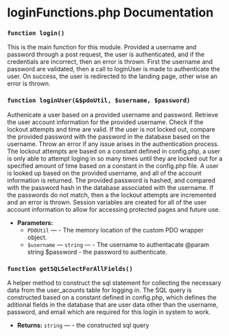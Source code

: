 

#

# loginFunctions.php Documentation

### `function login()`

This is the main function for this module. Provided a username and password through a post request, the user is authenticated, and if the credentials are incorrect, then an error is thrown. First the username and password are validated, then a call to loginUser is made to authenticate the user. On success, the user is redirected to the landing page, other wise an error is thrown.

### `function loginUser(&$pdoUtil, $username, $password)`

Authenicate a user based on a provided username and password. Retrieve the user account information for the provided username. Check if the lockout attempts and time are valid. If the user is not locked out, compare the provided password with the password in the database based on the username. Throw an error if any issue arises in the authentication process. The lockout attempts are based on a constant defined in config.php, a user is only able to attempt loging in so many times until they are locked out for a specified amount of time based on a constant in the config.php file. A user is looked up based on the provided username, and all of the account information is returned. The provided password is hashed, and compared with the password hash in the database associated with the username. If the passwords do not match, then a the lockout attempts are incremented and an error is thrown. Session variables are created for all of the user account information to allow for accessing protected pages and future use.

 * **Parameters:**
   * `PDOUtil` — - The memory location of the custom PDO wrapper object.
   * `$username` — `string` — - The username to authentacate
 @param string $password - the password to authenticate.

### `function getSQLSelectForAllFields()`

A helper method to construct the sql statement for collecting the necessary data from the user_acounts table for logging in. The SQL query is constructed based on a constant defined in config.php, which defines the aditional fields in the database that are user data other than the username, password, and email which are required for this login in system to work.

 * **Returns:** `string` — - the constructed sql query
